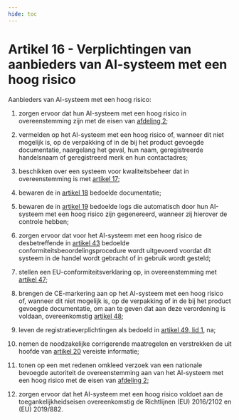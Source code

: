 ```yaml
---
hide: toc
---
```

# Artikel 16 - Verplichtingen van aanbieders van AI-systeem met een hoog risico

Aanbieders van AI-systeem met een hoog risico:

1. zorgen ervoor dat hun AI-systeem met een hoog risico in overeenstemming zijn met de eisen van [afdeling 2](../afdeling-2/a10.md);

2. vermelden op het AI-systeem met een hoog risico of, wanneer dit niet mogelijk is, op de verpakking of in de bij het product gevoegde documentatie, naargelang het geval, hun naam, geregistreerde handelsnaam of geregistreerd merk en hun contactadres;

3. beschikken over een systeem voor kwaliteitsbeheer dat in overeenstemming is met [artikel 17](a17.md);

4. bewaren de in [artikel 18](a18.md) bedoelde documentatie;

5. bewaren de in [artikel 19](a19.md) bedoelde logs die automatisch door hun AI-systeem met een hoog risico zijn gegenereerd, wanneer zij hierover de controle hebben;

6. zorgen ervoor dat voor het AI-systeem met een hoog risico de desbetreffende in [artikel 43](../afdeling-5/a43.md) bedoelde conformiteitsbeoordelingsprocedure wordt uitgevoerd voordat dit systeem in de handel wordt gebracht of in gebruik wordt gesteld;

7. stellen een EU-conformiteitsverklaring op, in overeenstemming met [artikel 47](../afdeling-5/a47.md);

8. brengen de CE-markering aan op het AI-systeem met een hoog risico of, wanneer dit niet mogelijk is, op de verpakking of in de bij het product gevoegde documentatie, om aan te geven dat aan deze verordening is voldaan, overeenkomstig [artikel 48](../afdeling-5/a48.md);

9. leven de registratieverplichtingen als bedoeld in [artikel 49, lid 1](../afdeling-5/a49.md), na;

10. nemen de noodzakelijke corrigerende maatregelen en verstrekken de uit hoofde van [artikel 20](a20.md) vereiste informatie;

11. tonen op een met redenen omkleed verzoek van een nationale bevoegde autoriteit de overeenstemming aan van het AI-systeem met een hoog risico met de eisen van [afdeling 2](../afdeling-2/a10.md);

12. zorgen ervoor dat het AI-systeem met een hoog risico voldoet aan de toegankelijkheidseisen overeenkomstig de Richtlijnen (EU) 2016/2102 en (EU) 2019/882.
